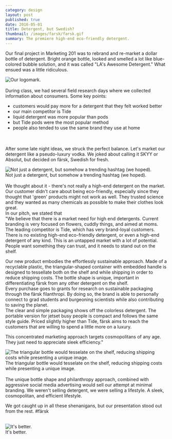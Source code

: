 ```yaml
---
category: design
layout: post
published: true
date: 2016-05-01
title: Detergent, but Swedish?
thumbnail: /images/farsk/farsk.gif
summary: The premiere high-end eco-friendly detergent.
---
```

Our final project in Marketing 201 was to rebrand and re-market a dollar bottle of detergent. Bright orange bottle, looked and smelled a lot like blue-colored bubble solution, and it was called "LA's Awesome Detergent." What ensued was a little ridiculous.

<div class = "post-image">
<image alt ="Our logomark." src= "/images/farsk/farsk-01.png" height="auto" width="auto"/> <br/>
</div>
<br/>
During class, we had several field research days where we collected information about consumers. Some key points:
<ul>
<li> customers would pay more for a detergent that they felt worked better
<li> our main competitor is Tide
<li> liquid detergent was more popular than pods
<li> but Tide pods were the most popular method
<li> people also tended to use the same brand they use at home
</ul>

<br/><br/>
After some late night ideas, we struck the perfect balance. Let's market our detergent like a pseudo-luxury vodka. We joked about calling it SKYY or Absolut, but decided on färsk, Swedish for fresh.  
<div class = "post-image">
<image alt ="Not just a detergent, but somehow a trending hashtag (we hoped)." src= "/images/farsk/title.JPG"/> <br/>
Not just a detergent, but somehow a trending hashtag (we hoped).</div>
<br/>
We thought about it - there's not really a high-end detergent on the market. Our customer didn't care about being eco-friendly, especially since they thought that 'green' products might not work as well. They trusted science and they wanted as many chemicals as possible to make their clothes look great.
<br/>
In our pitch, we stated that 
<br/>
 <quote> "We believe that there is a market need for high end detergents. Current branding is very focused on flowers, cuddly things, and aimed at moms. The leading competitor is Tide, which has very brand-loyal customers. There is no existing high-end eco-friendly detergent, or even a high-end detergent of any kind. This is an untapped market with a lot of potential. People want something they can trust, and it needs to stand out on the shelf. </quote><br> 

 <quote> Our new product embodies the effortlessly sustainable approach. Made of a recyclable plastic, the triangular-shaped container with embedded handle is designed to tessellate both on the shelf and while shipping in order to reduce shipping costs. The bottle shape is unique, important in differentiating färsk from any other detergent on the shelf. <br/> Every purchase goes to grants for research on sustainable packaging through the färsk filanthropi. By doing so, the brand is able to personally connect to grad students and burgeoning scientists while also contributing to saving the planet. </quote>
  <br> <quote> The clear and simple packaging shows off the colorless detergent. The portable version for jetset busy people is compact and follows the same style guide. Priced slightly higher than Tide, färsk aims to reach the customers that are willing to spend a little more on a luxury. <br>
  
  This concentrated marketing approach targets cosmopolitans of any age. They just need to appreciate sleek efficiency." </quote> <br>

<div class = "post-image">
<image alt ="The triangular bottle would tesselate on the shelf, reducing shipping costs while presenting a unique image." src= "/images/farsk/farsk-bottle.JPG"/> <br/>
The triangular bottle would tesselate on the shelf, reducing shipping costs while presenting a unique image.</div>
<br/>
The unique bottle shape and philanthropy approach, combined with aggressive social media advertising would sell our attempt at minimal branding. We weren't selling detergent, we were selling a lifestyle. A sleek, cosmopolitan, and efficient lifestyle.

We got caught up in all these shenanigans, but our presentation stood out from the rest. #färsk
<br/>
<br/>
<div class = "post-image">
<image alt ="It's better." src= "/images/farsk/farsk.gif"/> <br/>
It's better.</div>
<br/>





